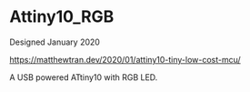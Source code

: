 # Attiny10_RGB

Designed January 2020

https://matthewtran.dev/2020/01/attiny10-tiny-low-cost-mcu/

A USB powered ATtiny10 with RGB LED.
